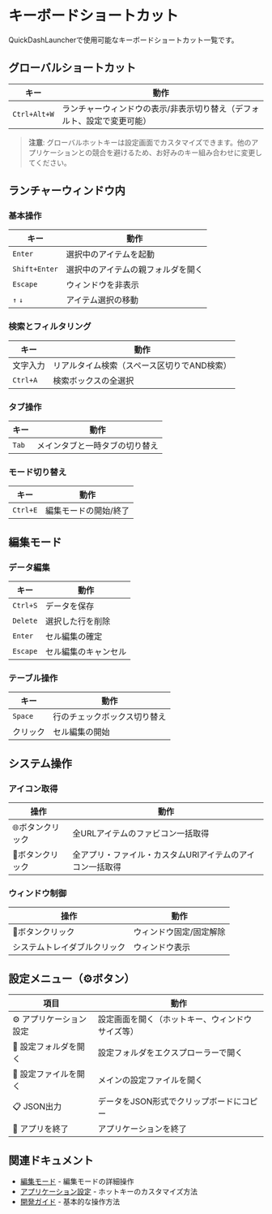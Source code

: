 # キーボードショートカット

QuickDashLauncherで使用可能なキーボードショートカット一覧です。

## グローバルショートカット

| キー | 動作 |
|------|------|
| `Ctrl+Alt+W` | ランチャーウィンドウの表示/非表示切り替え（デフォルト、設定で変更可能） |

> **注意**: グローバルホットキーは設定画面でカスタマイズできます。他のアプリケーションとの競合を避けるため、お好みのキー組み合わせに変更してください。

## ランチャーウィンドウ内

### 基本操作

| キー | 動作 |
|------|------|
| `Enter` | 選択中のアイテムを起動 |
| `Shift+Enter` | 選択中のアイテムの親フォルダを開く |
| `Escape` | ウィンドウを非表示 |
| `↑` `↓` | アイテム選択の移動 |

### 検索とフィルタリング

| キー | 動作 |
|------|------|
| 文字入力 | リアルタイム検索（スペース区切りでAND検索） |
| `Ctrl+A` | 検索ボックスの全選択 |

### タブ操作

| キー | 動作 |
|------|------|
| `Tab` | メインタブと一時タブの切り替え |

### モード切り替え

| キー | 動作 |
|------|------|
| `Ctrl+E` | 編集モードの開始/終了 |

## 編集モード

### データ編集

| キー | 動作 |
|------|------|
| `Ctrl+S` | データを保存 |
| `Delete` | 選択した行を削除 |
| `Enter` | セル編集の確定 |
| `Escape` | セル編集のキャンセル |

### テーブル操作

| キー | 動作 |
|------|------|
| `Space` | 行のチェックボックス切り替え |
| クリック | セル編集の開始 |

## システム操作

### アイコン取得

| 操作 | 動作 |
|------|------|
| 🌐ボタンクリック | 全URLアイテムのファビコン一括取得 |
| 🎨ボタンクリック | 全アプリ・ファイル・カスタムURIアイテムのアイコン一括取得 |

### ウィンドウ制御

| 操作 | 動作 |
|------|------|
| 📌ボタンクリック | ウィンドウ固定/固定解除 |
| システムトレイダブルクリック | ウィンドウ表示 |

## 設定メニュー（⚙ボタン）

| 項目 | 動作 |
|------|------|
| ⚙️ アプリケーション設定 | 設定画面を開く（ホットキー、ウィンドウサイズ等） |
| 📁 設定フォルダを開く | 設定フォルダをエクスプローラーで開く |
| 📄 設定ファイルを開く | メインの設定ファイルを開く |
| 📋 JSON出力 | データをJSON形式でクリップボードにコピー |
| 🚪 アプリを終了 | アプリケーションを終了 |

## 関連ドキュメント

- [編集モード](../features/edit-mode.md) - 編集モードの詳細操作
- [アプリケーション設定](../features/app-settings.md) - ホットキーのカスタマイズ方法
- [開発ガイド](../guides/development.md) - 基本的な操作方法